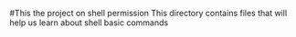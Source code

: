 #This the project on shell permission
This directory contains files that will help us learn about shell basic commands

